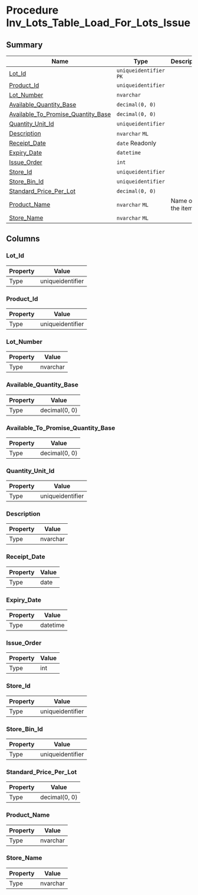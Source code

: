 # Procedure Inv_Lots_Table_Load_For_Lots_Issue


## Summary

| Name | Type | Description |
| - | - | --- |
|[Lot_Id](#lot_id)|`uniqueidentifier` `PK`||
|[Product_Id](#product_id)|`uniqueidentifier` ||
|[Lot_Number](#lot_number)|`nvarchar` ||
|[Available_Quantity_Base](#available_quantity_base)|`decimal(0, 0)` ||
|[Available_To_Promise_Quantity_Base](#available_to_promise_quantity_base)|`decimal(0, 0)` ||
|[Quantity_Unit_Id](#quantity_unit_id)|`uniqueidentifier` ||
|[Description](#description)|`nvarchar` `ML`||
|[Receipt_Date](#receipt_date)|`date` Readonly||
|[Expiry_Date](#expiry_date)|`datetime` ||
|[Issue_Order](#issue_order)|`int` ||
|[Store_Id](#store_id)|`uniqueidentifier` ||
|[Store_Bin_Id](#store_bin_id)|`uniqueidentifier` ||
|[Standard_Price_Per_Lot](#standard_price_per_lot)|`decimal(0, 0)` ||
|[Product_Name](#product_name)|`nvarchar` `ML`|Name of the item|
|[Store_Name](#store_name)|`nvarchar` `ML`||

## Columns

### Lot_Id

| Property | Value |
| - | - |
|Type|uniqueidentifier|

### Product_Id

| Property | Value |
| - | - |
|Type|uniqueidentifier|

### Lot_Number

| Property | Value |
| - | - |
|Type|nvarchar|

### Available_Quantity_Base

| Property | Value |
| - | - |
|Type|decimal(0, 0)|

### Available_To_Promise_Quantity_Base

| Property | Value |
| - | - |
|Type|decimal(0, 0)|

### Quantity_Unit_Id

| Property | Value |
| - | - |
|Type|uniqueidentifier|

### Description

| Property | Value |
| - | - |
|Type|nvarchar|

### Receipt_Date

| Property | Value |
| - | - |
|Type|date|

### Expiry_Date

| Property | Value |
| - | - |
|Type|datetime|

### Issue_Order

| Property | Value |
| - | - |
|Type|int|

### Store_Id

| Property | Value |
| - | - |
|Type|uniqueidentifier|

### Store_Bin_Id

| Property | Value |
| - | - |
|Type|uniqueidentifier|

### Standard_Price_Per_Lot

| Property | Value |
| - | - |
|Type|decimal(0, 0)|

### Product_Name

| Property | Value |
| - | - |
|Type|nvarchar|

### Store_Name

| Property | Value |
| - | - |
|Type|nvarchar|


